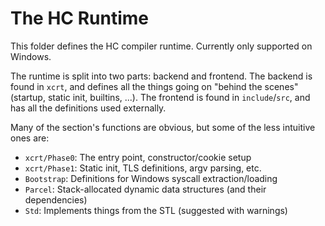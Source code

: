 # The HC Runtime

This folder defines the HC compiler runtime.
Currently only supported on Windows.

The runtime is split into two parts: backend and frontend.
The backend is found in ``xcrt``, and defines all the things
going on "behind the scenes" (startup, static init, builtins, ...).
The frontend is found in ``include``/``src``, and has all
the definitions used externally.

Many of the section's functions are obvious,
but some of the less intuitive ones are:

- ``xcrt/Phase0``: The entry point, constructor/cookie setup
- ``xcrt/Phase1``: Static init, TLS definitions, argv parsing, etc.
- ``Bootstrap``: Definitions for Windows syscall extraction/loading
- ``Parcel``: Stack-allocated dynamic data structures (and their dependencies)
- ``Std``: Implements things from the STL (suggested with warnings)
